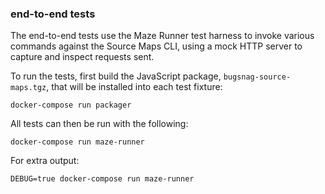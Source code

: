 ### end-to-end tests

The end-to-end tests use the Maze Runner test harness to invoke various commands against the Source Maps CLI, using 
a mock HTTP server to capture and inspect requests sent.

To run the tests, first build the JavaScript package, `bugsnag-source-maps.tgz`, that will be installed into each
test fixture:

```shell script
docker-compose run packager
```

All tests can then be run with the following:

```shell script
docker-compose run maze-runner
```

For extra output:

```shell script
DEBUG=true docker-compose run maze-runner
```

